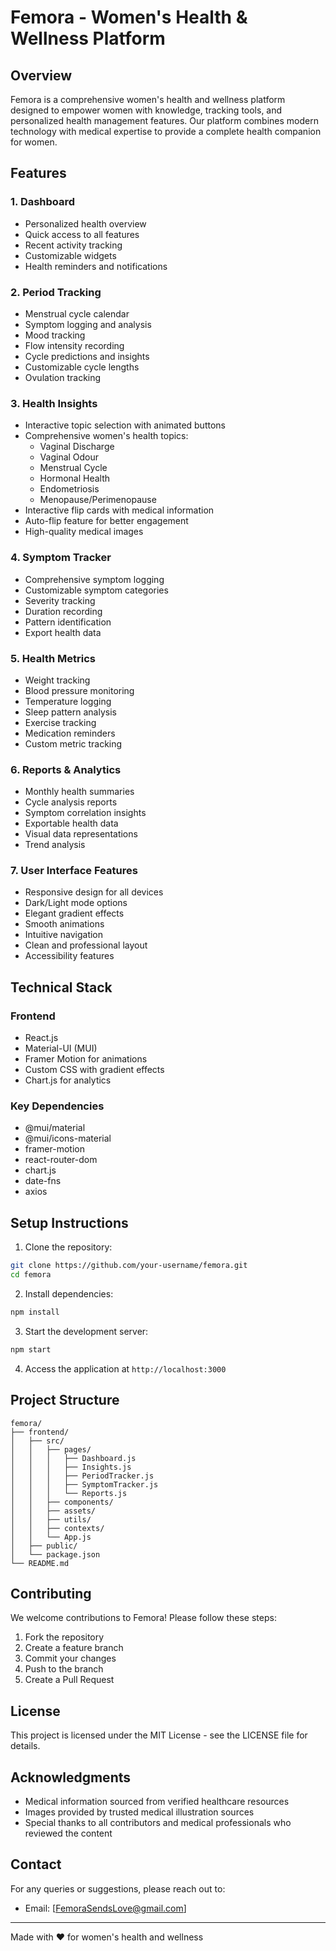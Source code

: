 # Femora - Women's Health & Wellness Platform

## Overview
Femora is a comprehensive women's health and wellness platform designed to empower women with knowledge, tracking tools, and personalized health management features. Our platform combines modern technology with medical expertise to provide a complete health companion for women.

## Features

### 1. Dashboard
- Personalized health overview
- Quick access to all features
- Recent activity tracking
- Customizable widgets
- Health reminders and notifications

### 2. Period Tracking
- Menstrual cycle calendar
- Symptom logging and analysis
- Mood tracking
- Flow intensity recording
- Cycle predictions and insights
- Customizable cycle lengths
- Ovulation tracking

### 3. Health Insights
- Interactive topic selection with animated buttons
- Comprehensive women's health topics:
  - Vaginal Discharge
  - Vaginal Odour
  - Menstrual Cycle
  - Hormonal Health
  - Endometriosis
  - Menopause/Perimenopause
- Interactive flip cards with medical information
- Auto-flip feature for better engagement
- High-quality medical images

### 4. Symptom Tracker
- Comprehensive symptom logging
- Customizable symptom categories
- Severity tracking
- Duration recording
- Pattern identification
- Export health data

### 5. Health Metrics
- Weight tracking
- Blood pressure monitoring
- Temperature logging
- Sleep pattern analysis
- Exercise tracking
- Medication reminders
- Custom metric tracking

### 6. Reports & Analytics
- Monthly health summaries
- Cycle analysis reports
- Symptom correlation insights
- Exportable health data
- Visual data representations
- Trend analysis

### 7. User Interface Features
- Responsive design for all devices
- Dark/Light mode options
- Elegant gradient effects
- Smooth animations
- Intuitive navigation
- Clean and professional layout
- Accessibility features

## Technical Stack

### Frontend
- React.js
- Material-UI (MUI)
- Framer Motion for animations
- Custom CSS with gradient effects
- Chart.js for analytics

### Key Dependencies
- @mui/material
- @mui/icons-material
- framer-motion
- react-router-dom
- chart.js
- date-fns
- axios

## Setup Instructions

1. Clone the repository:
```bash
git clone https://github.com/your-username/femora.git
cd femora
```

2. Install dependencies:
```bash
npm install
```

3. Start the development server:
```bash
npm start
```

4. Access the application at `http://localhost:3000`

## Project Structure

```
femora/
├── frontend/
│   ├── src/
│   │   ├── pages/
│   │   │   ├── Dashboard.js
│   │   │   ├── Insights.js
│   │   │   ├── PeriodTracker.js
│   │   │   ├── SymptomTracker.js
│   │   │   └── Reports.js
│   │   ├── components/
│   │   ├── assets/
│   │   ├── utils/
│   │   ├── contexts/
│   │   └── App.js
│   ├── public/
│   └── package.json
└── README.md
```

## Contributing
We welcome contributions to Femora! Please follow these steps:
1. Fork the repository
2. Create a feature branch
3. Commit your changes
4. Push to the branch
5. Create a Pull Request

## License
This project is licensed under the MIT License - see the LICENSE file for details.

## Acknowledgments
- Medical information sourced from verified healthcare resources
- Images provided by trusted medical illustration sources
- Special thanks to all contributors and medical professionals who reviewed the content

## Contact
For any queries or suggestions, please reach out to:
- Email: [FemoraSendsLove@gmail.com]

---
Made with ❤️ for women's health and wellness 
